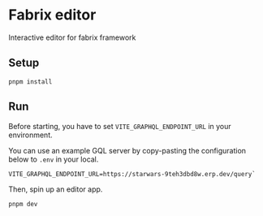 # Fabrix editor

Interactive editor for fabrix framework

## Setup

```
pnpm install
```

## Run

Before starting, you have to set `VITE_GRAPHQL_ENDPOINT_URL` in your environment.

You can use an example GQL server by copy-pasting the configuration below to `.env` in your local.

```
VITE_GRAPHQL_ENDPOINT_URL=https://starwars-9teh3dbd8w.erp.dev/query`
```

Then, spin up an editor app.

```
pnpm dev
```
